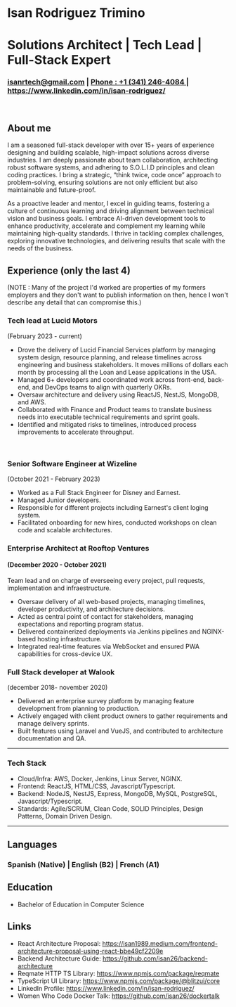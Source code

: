 # Isan Rodriguez Trimino
# Solutions Architect | Tech Lead | Full-Stack Expert 
###  isanrtech@gmail.com | <a href="tel:+13412464084">Phone : +1 (341) 246-4084 </a> | https://www.linkedin.com/in/isan-rodriguez/

<br/>

## About me

I am a seasoned full-stack developer with over 15+ years of experience designing and building scalable, high-impact solutions across diverse industries. I am deeply passionate about team collaboration, architecting robust software systems, and adhering to S.O.L.I.D principles and clean coding practices. I bring a strategic, “think twice, code once” approach to problem-solving, ensuring solutions are not only efficient but also maintainable and future-proof.

As a proactive leader and mentor, I excel in guiding teams, fostering a culture of continuous learning and driving alignment between technical vision and business goals. I embrace AI-driven development tools to enhance productivity, accelerate and complement my learning while maintaining high-quality standards. I thrive in tackling complex challenges, exploring innovative technologies, and delivering results that scale with the needs of the business.


## Experience (only the last 4)

(NOTE : Many of the project I'd worked are properties of my formers employers and they don't want to publish information on then, hence I won't describe any detail that can compromise this.)

### Tech lead at Lucid Motors
(February 2023 - current)

- Drove the delivery of Lucid Financial Services platform by managing system design, resource planning, and release timelines across engineering and business stakeholders. It moves millions of dollars each month by processing all the Loan and Lease applications in the USA.
- Managed 6+ developers and coordinated work across front-end, back-end, and DevOps teams to align with quarterly OKRs.
- Oversaw architecture and delivery using ReactJS, NestJS, MongoDB, and AWS.
- Collaborated with Finance and Product teams to translate business needs into executable technical requirements and sprint goals.
- Identified and mitigated risks to timelines, introduced process improvements to accelerate throughput.

<br/>

### Senior Software Engineer at Wizeline
 (October 2021 - February 2023)

 - Worked as a Full Stack Engineer for Disney and Earnest.
 - Managed Junior developers.
 - Responsible for different projects including Earnest's client loging system.
 - Facilitated onboarding for new hires, conducted workshops on clean code and scalable
architectures.


### Enterprise Architect at Rooftop Ventures

#### (December 2020 - October 2021)
Team lead and on charge of everseeing every project, pull requests, implementation and infraestructure.

- Oversaw delivery of all web-based projects, managing timelines, developer productivity, and
architecture decisions.
- Acted as central point of contact for stakeholders, managing expectations and reporting
program status.
- Delivered containerized deployments via Jenkins pipelines and NGINX-based hosting
infrastructure.
- Integrated real-time features via WebSocket and ensured PWA capabilities for cross-device
UX.

### Full Stack developer at Walook
(december 2018- november 2020)

- Delivered an enterprise survey platform by managing feature development from planning to
production.
- Actively engaged with client product owners to gather requirements and manage delivery sprints.
- Built features using Laravel and VueJS, and contributed to architecture documentation and QA.


---

### Tech Stack
- Cloud/Infra: AWS, Docker, Jenkins, Linux Server, NGINX.
- Frontend: ReactJS, HTML/CSS, Javascript/Typescript.
- Backend: NodeJS, NestJS, Express, MongoDB, MySQL, PostgreSQL, Javascript/Typescript.
- Standards: Agile/SCRUM, Clean Code, SOLID Principles, Design Patterns, Domain Driven Design.

---
## Languages
### Spanish (Native) | English (B2) | French (A1)


## Education
- Bachelor of Education in Computer Science

## Links
- React Architecture Proposal: https://isan1989.medium.com/frontend-architecture-proposal-using-react-bbe49cf2209e
- Backend Architecture Guide: https://github.com/isan26/backend-architecture
- Reqmate HTTP TS Library: https://www.npmjs.com/package/reqmate
- TypeScript UI Library: https://www.npmjs.com/package/@blitzui/core
- LinkedIn Profile: https://www.linkedin.com/in/isan-rodriguez/
- Women Who Code Docker Talk: https://github.com/isan26/dockertalk
